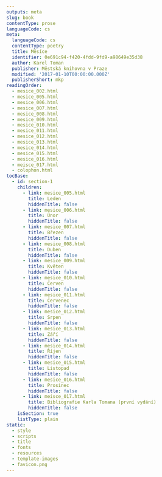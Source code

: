 ```yaml
---
outputs: meta
slug: book
contentType: prose
languageCode: cs
meta:
  languageCode: cs
  contentType: poetry
  title: Měsíce
  identifier: 0e691c94-f420-4fdd-9fd9-a98649e35d38
  author: Karel Toman
  publisher: Městská knihovna v Praze
  modified: '2017-01-10T00:00:00.000Z'
  publisherShort: mkp
readingOrder:
  - mesice_002.html
  - mesice_005.html
  - mesice_006.html
  - mesice_007.html
  - mesice_008.html
  - mesice_009.html
  - mesice_010.html
  - mesice_011.html
  - mesice_012.html
  - mesice_013.html
  - mesice_014.html
  - mesice_015.html
  - mesice_016.html
  - meisce_017.html
  - colophon.html
tocBase:
  - id: section-1
    children:
      - link: mesice_005.html
        title: Leden
        hiddenTitle: false
      - link: mesice_006.html
        title: Únor
        hiddenTitle: false
      - link: mesice_007.html
        title: Březen
        hiddenTitle: false
      - link: mesice_008.html
        title: Duben
        hiddenTitle: false
      - link: mesice_009.html
        title: Květen
        hiddenTitle: false
      - link: mesice_010.html
        title: Červen
        hiddenTitle: false
      - link: mesice_011.html
        title: Červenec
        hiddenTitle: false
      - link: mesice_012.html
        title: Srpen
        hiddenTitle: false
      - link: mesice_013.html
        title: Září
        hiddenTitle: false
      - link: mesice_014.html
        title: Říjen
        hiddenTitle: false
      - link: mesice_015.html
        title: Listopad
        hiddenTitle: false
      - link: mesice_016.html
        title: Prosinec
        hiddenTitle: false
      - link: meisce_017.html
        title: Bibliografie Karla Tomana (první vydání)
        hiddenTitle: false
    isSection: true
    listType: plain
static:
  - style
  - scripts
  - title
  - fonts
  - resources
  - template-images
  - favicon.png
---
```

